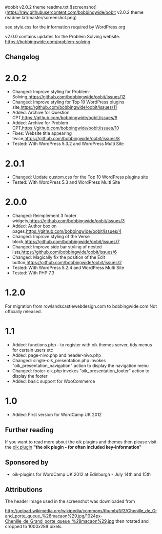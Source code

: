 #oobit v2.0.2 theme readme.txt
![screenshot](https://raw.githubusercontent.com/bobbingwide/oobit v2.0.2 theme readme.txt/master/screenshot.png)

see style.css for the information required by WordPress.org

v2.0.0 contains updates for the Problem Solving website. https://bobbingwide.com/problem-solving


## Changelog 
# 2.0.2 
* Changed: Improve styling for Problem-Solving,https://github.com/bobbingwide/oobit/issues/12
* Changed: Improve styling for Top 10 WordPress plugins site,https://github.com/bobbingwide/oobit/issues/11
* Added: Archive for Question CPT,https://github.com/bobbingwide/oobit/issues/9
* Added: Archive for Problem CPT,https://github.com/bobbingwide/oobit/issues/10
* Fixes: Website title appearing twice,https://github.com/bobbingwide/oobit/issues/8
* Tested: With WordPress 5.3.2 and WordPress Multi Site

# 2.0.1 
* Changed: Update custom.css for the Top 10 WordPress plugins site
* Tested: With WordPress 5.3 and WordPress Multi Site

# 2.0.0 
* Changed: Reimplement 3 footer widgets,https://github.com/bobbingwide/oobit/issues/3
* Added: Author box on pages,https://github.com/bobbingwide/oobit/issues/4
* Changed: Improve styling of the Verse block,https://github.com/bobbingwide/oobit/issues/7
* Changed: Improve side bar styling of nested lists,https://github.com/bobbingwide/oobit/issues/6
* Changed: Magically fix the position of the Edit button,https://github.com/bobbingwide/oobit/issues/2
* Tested: With WordPress 5.2.4 and WordPress Multi Site
* Tested: With PHP 7.3


# 1.2.0 
For migration from rowlandscastlewebdesign.com to bobbingwide.com
Not officially released.

# 1.1 
* Added: functions.php - to register with oik themes server, tidy menus for certain users etc
* Added: page-nivo.php and header-nivo.php
* Changed: single-oik_presentation.php invokes "oik_presentation_navigation" action to display the navigation menu
* Changed: footer-oik.php invokes "oik_presentation_footer" action to display the footer
* Added: basic support for WooCommerce

# 1.0  
* Added: First version for WordCamp UK 2012

## Further reading 
If you want to read more about the oik plugins and themes then please visit the
[oik plugin](https://www.oik-plugins.com/oik)
**"the oik plugin - for often included key-information"**


## Sponsored by 
* oik-plugins for WordCamp UK 2012 at Edinburgh - July 14th and 15th


## Attributions 
The header image used in the screenshot was downloaded from

http://upload.wikimedia.org/wikipedia/commons/thumb/f/f3/Chenille_de_Grand_porte_queue_%28macaon%29.jpg/1024px-Chenille_de_Grand_porte_queue_%28macaon%29.jpg
then rotated and cropped to 1000x288 pixels.


